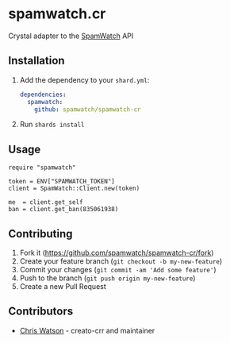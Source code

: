 # spamwatch.cr

Crystal adapter to the [SpamWatch](https://spamwat.ch) API

## Installation

1. Add the dependency to your `shard.yml`:

   ```yaml
   dependencies:
     spamwatch:
       github: spamwatch/spamwatch-cr
   ```

2. Run `shards install`

## Usage

```crystal
require "spamwatch"

token = ENV["SPAMWATCH_TOKEN"]
client = SpamWatch::Client.new(token)

me  = client.get_self
ban = client.get_ban(835061938)
```

## Contributing

1. Fork it (<https://github.com/spamwatch/spamwatch-cr/fork>)
2. Create your feature branch (`git checkout -b my-new-feature`)
3. Commit your changes (`git commit -am 'Add some feature'`)
4. Push to the branch (`git push origin my-new-feature`)
5. Create a new Pull Request

## Contributors

- [Chris Watson](https://github.com/spamwatch) - creato-crr and maintainer
